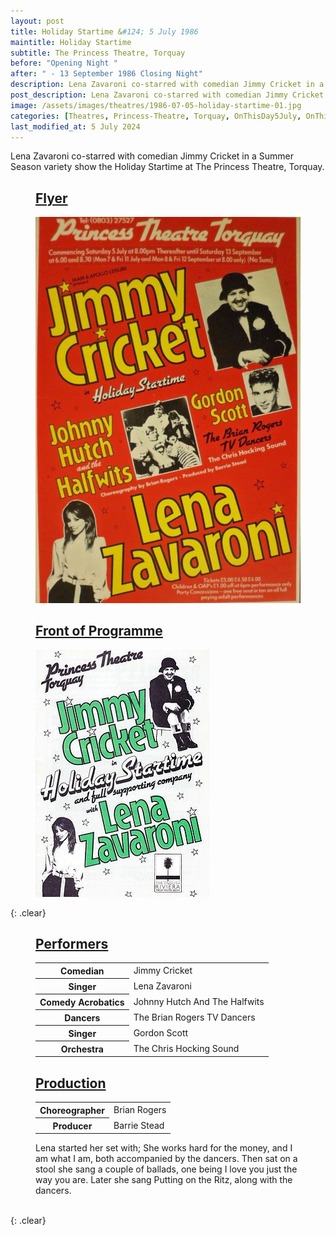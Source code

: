 ```yaml
---
layout: post
title: Holiday Startime &#124; 5 July 1986
maintitle: Holiday Startime
subtitle: The Princess Theatre, Torquay
before: "Opening Night "
after: " - 13 September 1986 Closing Night"
description: Lena Zavaroni co-starred with comedian Jimmy Cricket in a Summer Season variety show at The Princess Theatre, Torquay.
post_description: Lena Zavaroni co-starred with comedian Jimmy Cricket in a Summer Season variety show at The Princess Theatre, Torquay.
image: /assets/images/theatres/1986-07-05-holiday-startime-01.jpg
categories: [Theatres, Princess-Theatre, Torquay, OnThisDay5July, OnThisDay13September]
last_modified_at: 5 July 2024
---
```


Lena Zavaroni co-starred with comedian Jimmy Cricket in a Summer Season variety show the Holiday Startime at The Princess Theatre, Torquay.

<figure class="fig1">
<figcaption>
<h2 id="flyer"><a href="#flyer">Flyer</a></h2>
</figcaption>
<a href="/assets/images/theatres/1986-07-05-holiday-startime-01.jpg"><img src="/assets/images/theatres/1986-07-05-holiday-startime-01.jpg" class="full-width zoom-in"></a>
</figure>

<figure class="fig2">
<figcaption>
<h2 id="front"><a href="#front">Front of Programme</a></h2>
</figcaption>
<img src="/assets/images/theatres/1986-07-05-holiday-startime-02.jpg" class="full-width">
</figure>

{: .clear}

<figure class="fig1">
<figcaption>
<h2 id="performers"><a href="#performers">Performers</a></h2>
</figcaption>
<table>
<tr><th>Comedian</th><td>Jimmy Cricket</td></tr>
<tr><th>Singer</th><td>Lena Zavaroni</td></tr>
<tr><th>Comedy Acrobatics</th><td>Johnny Hutch And The Halfwits</td></tr>
<tr><th>Dancers</th><td>The Brian Rogers TV Dancers</td></tr>
<tr><th>Singer</th><td>Gordon Scott</td></tr>
<tr><th>Orchestra</th><td>The Chris Hocking Sound</td></tr>
</table>
</figure>

<figure class="fig2">
<figcaption>
<h2 id="production"><a href="#production">Production</a></h2>
</figcaption>
<table>
<tr><th>Choreographer</th><td>Brian Rogers</td></tr>
<tr><th>Producer</th><td>Barrie Stead</td></tr>
</table>
<figcaption>
Lena started her set with; She works hard for the money, and I am what I am, both accompanied by the dancers. Then sat on a stool she sang a couple of ballads, one being I love you just the way you are. Later she sang Putting on the Ritz, along with the dancers.
</figcaption>
</figure>

<br />{: .clear}
